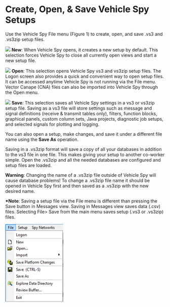 # Create, Open, & Save Vehicle Spy Setups

Use the Vehicle Spy File menu (Figure 1) to create, open, and save .vs3 and .vs3zip setup files.

![](https://cdn.intrepidcs.net/support/VehicleSpy/assets/spyFileNewIcon.gif) **New**: When Vehicle Spy opens, it creates a new setup by default. This selection forces Vehicle Spy to close all currently open views and start a new setup file.

![](https://cdn.intrepidcs.net/support/VehicleSpy/assets/spyFileOpenIcon.gif) **Open**: This selection opens Vehicle Spy vs3 and vs3zip setup files. The Logon screen also provides a quick and convenient way to open setup files. It can be accessed anytime Vehicle Spy is not running via the File menu. Vector Canape (CNA) files can also be imported into Vehicle Spy through the Open menu.

![](https://cdn.intrepidcs.net/support/VehicleSpy/assets/spyFileSaveIcon.gif) **Save**: This selection saves all Vehicle Spy settings in a vs3 or vs3zip setup file. Saving as a vs3 file will store settings such as message and signal definitions (receive & transmit tables only), filters, function blocks, graphical panels, custom column sets, Java projects, diagnostic job setups, and selected signals for plotting and logging.

You can also open a setup, make changes, and save it under a different file name using the **Save As** operation.

Saving in a .vs3zip format will save a copy of all your databases in addition to the vs3 file in one file. This makes giving your setup to another co-worker simple. Open the .vs3zip and all the needed databases are configured and setup files are loaded.

**Warning**: Changing the name of a .vs3zip file outside of Vehicle Spy will cause database problems! To change a .vs3zip file name it should be opened in Vehicle Spy first and then saved as a .vs3zip with the new desired name.

**\*Note**: Saving a setup file via the File menu is different than pressing the Save button in Messages view. Saving in Messages view saves data (.csv) files. Selecting File> Save from the main menu saves setup (.vs3 or .vs3zip) files.

![Figure 1: Create, open, and save setup (.vs3 and .vs3zip) files via the File menu.](../../.gitbook/assets/spyopensavenew.gif)

